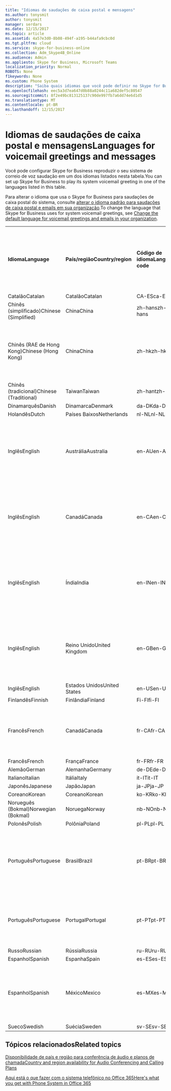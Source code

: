 ```yaml
---
title: "Idiomas de saudações de caixa postal e mensagens"
ms.author: tonysmit
author: tonysmit
manager: serdars
ms.date: 12/15/2017
ms.topic: article
ms.assetid: 4a57e3d0-8b08-494f-a195-b44afa9cbc0d
ms.tgt.pltfrm: cloud
ms.service: skype-for-business-online
ms.collection: Adm_Skype4B_Online
ms.audience: Admin
ms.appliesto: Skype for Business, Microsoft Teams
localization_priority: Normal
ROBOTS: None
f1keywords: None
ms.custom: Phone System
description: "Saiba quais idiomas que você pode definir no Skype for Business para as mensagens de sistema padrão. "
ms.openlocfilehash: eec5a3d7ea647d0b88a0244c11a682def5c80547
ms.sourcegitcommit: 8f2e49bc813125137c90de997fb7a6dd74e6d1d5
ms.translationtype: MT
ms.contentlocale: pt-BR
ms.lasthandoff: 12/15/2017
---
```

# <a name="languages-for-voicemail-greetings-and-messages"></a><span data-ttu-id="15083-103">Idiomas de saudações de caixa postal e mensagens</span><span class="sxs-lookup"><span data-stu-id="15083-103">Languages for voicemail greetings and messages</span></span>

<span data-ttu-id="15083-104">Você pode configurar Skype for Business reproduzir o seu sistema de correio de voz saudação em um dos idiomas listados nesta tabela.</span><span class="sxs-lookup"><span data-stu-id="15083-104">You can set up Skype for Business to play its system voicemail greeting in one of the languages listed in this table.</span></span>
  
<span data-ttu-id="15083-105">Para alterar o idioma que usa o Skype for Business para saudações de caixa postal do sistema, consulte [alterar o idioma padrão para saudações de caixa postal e emails em sua organização](change-the-default-language-for-greetings-and-emails.md).</span><span class="sxs-lookup"><span data-stu-id="15083-105">To change the language that Skype for Business uses for system voicemail greetings, see [Change the default language for voicemail greetings and emails in your organization](change-the-default-language-for-greetings-and-emails.md).</span></span>
  
|||||||
|:-----|:-----|:-----|:-----|:-----|:-----|
|<span data-ttu-id="15083-106">**Idioma**</span><span class="sxs-lookup"><span data-stu-id="15083-106">**Language**</span></span> <br/> |<span data-ttu-id="15083-107">**País/região**</span><span class="sxs-lookup"><span data-stu-id="15083-107">**Country/region**</span></span> <br/> |<span data-ttu-id="15083-108">**Código de idioma**</span><span class="sxs-lookup"><span data-stu-id="15083-108">**Language code**</span></span> <br/> |<span data-ttu-id="15083-109">**Está disponível para um usuário vê-lo no email?**</span><span class="sxs-lookup"><span data-stu-id="15083-109">**Available for a user to see it in email?**</span></span> <br/> |<span data-ttu-id="15083-110">**Está disponível quando o usuário faz uma chamada?**</span><span class="sxs-lookup"><span data-stu-id="15083-110">**Available when the user calls in?**</span></span> <br/> |<span data-ttu-id="15083-111">**Transcrição disponível?**</span><span class="sxs-lookup"><span data-stu-id="15083-111">**Transcription available?**</span></span> <br/> |
|<span data-ttu-id="15083-112">Catalão</span><span class="sxs-lookup"><span data-stu-id="15083-112">Catalan</span></span>  <br/> |<span data-ttu-id="15083-113">Catalão</span><span class="sxs-lookup"><span data-stu-id="15083-113">Catalan</span></span>  <br/> |<span data-ttu-id="15083-114">CA-ES</span><span class="sxs-lookup"><span data-stu-id="15083-114">ca-ES</span></span>  <br/> |<span data-ttu-id="15083-115">Sim</span><span class="sxs-lookup"><span data-stu-id="15083-115">Yes</span></span>  <br/> |<span data-ttu-id="15083-116">Sim</span><span class="sxs-lookup"><span data-stu-id="15083-116">Yes</span></span>  <br/> |<span data-ttu-id="15083-117">Não</span><span class="sxs-lookup"><span data-stu-id="15083-117">No</span></span>  <br/> |
|<span data-ttu-id="15083-118">Chinês (simplificado)</span><span class="sxs-lookup"><span data-stu-id="15083-118">Chinese (Simplified)</span></span>  <br/> |<span data-ttu-id="15083-119">China</span><span class="sxs-lookup"><span data-stu-id="15083-119">China</span></span>  <br/> |<span data-ttu-id="15083-120">zh-hans</span><span class="sxs-lookup"><span data-stu-id="15083-120">zh-hans</span></span>  <br/> |<span data-ttu-id="15083-121">Sim</span><span class="sxs-lookup"><span data-stu-id="15083-121">Yes</span></span>  <br/> |<span data-ttu-id="15083-122">Sim</span><span class="sxs-lookup"><span data-stu-id="15083-122">Yes</span></span>  <br/> |<span data-ttu-id="15083-123">Sim</span><span class="sxs-lookup"><span data-stu-id="15083-123">Yes</span></span>  <br/> |
|<span data-ttu-id="15083-124">Chinês (RAE de Hong Kong)</span><span class="sxs-lookup"><span data-stu-id="15083-124">Chinese (Hong Kong)</span></span>  <br/> |<span data-ttu-id="15083-125">China</span><span class="sxs-lookup"><span data-stu-id="15083-125">China</span></span>  <br/> |<span data-ttu-id="15083-126">zh-hk</span><span class="sxs-lookup"><span data-stu-id="15083-126">zh-hk</span></span>  <br/> |<span data-ttu-id="15083-127">Sim, mas chinês (tradicional) (zh-hant) é usado.</span><span class="sxs-lookup"><span data-stu-id="15083-127">Yes, but Chinese (Traditional) (zh-hant) is used.</span></span>  <br/> | <span data-ttu-id="15083-128">Sim</span><span class="sxs-lookup"><span data-stu-id="15083-128">Yes</span></span> <br/> |<span data-ttu-id="15083-129">Sim, mas chinês (tradicional) (zh-hant) é usado.</span><span class="sxs-lookup"><span data-stu-id="15083-129">Yes, but Chinese (Traditional) (zh-hant) is used.</span></span>  <br/> |
|<span data-ttu-id="15083-130">Chinês (tradicional)</span><span class="sxs-lookup"><span data-stu-id="15083-130">Chinese (Traditional)</span></span>  <br/> |<span data-ttu-id="15083-131">Taiwan</span><span class="sxs-lookup"><span data-stu-id="15083-131">Taiwan</span></span>  <br/> |<span data-ttu-id="15083-132">zh-hant</span><span class="sxs-lookup"><span data-stu-id="15083-132">zh-hant</span></span>  <br/> |<span data-ttu-id="15083-133">Sim</span><span class="sxs-lookup"><span data-stu-id="15083-133">Yes</span></span>  <br/> |<span data-ttu-id="15083-134">Sim</span><span class="sxs-lookup"><span data-stu-id="15083-134">Yes</span></span>  <br/> |<span data-ttu-id="15083-135">Não</span><span class="sxs-lookup"><span data-stu-id="15083-135">No</span></span>  <br/> |
|<span data-ttu-id="15083-136">Dinamarquês</span><span class="sxs-lookup"><span data-stu-id="15083-136">Danish</span></span>  <br/> |<span data-ttu-id="15083-137">Dinamarca</span><span class="sxs-lookup"><span data-stu-id="15083-137">Denmark</span></span>  <br/> |<span data-ttu-id="15083-138">da-DK</span><span class="sxs-lookup"><span data-stu-id="15083-138">da-DK</span></span>  <br/> |<span data-ttu-id="15083-139">Sim</span><span class="sxs-lookup"><span data-stu-id="15083-139">Yes</span></span>  <br/> |<span data-ttu-id="15083-140">Sim</span><span class="sxs-lookup"><span data-stu-id="15083-140">Yes</span></span>  <br/> |<span data-ttu-id="15083-141">Não</span><span class="sxs-lookup"><span data-stu-id="15083-141">No</span></span>  <br/> |
|<span data-ttu-id="15083-142">Holandês</span><span class="sxs-lookup"><span data-stu-id="15083-142">Dutch</span></span>  <br/> |<span data-ttu-id="15083-143">Países Baixos</span><span class="sxs-lookup"><span data-stu-id="15083-143">Netherlands</span></span>  <br/> |<span data-ttu-id="15083-144">nl-NL</span><span class="sxs-lookup"><span data-stu-id="15083-144">nl-NL</span></span>  <br/> |<span data-ttu-id="15083-145">Sim</span><span class="sxs-lookup"><span data-stu-id="15083-145">Yes</span></span>  <br/> |<span data-ttu-id="15083-146">Sim</span><span class="sxs-lookup"><span data-stu-id="15083-146">Yes</span></span>  <br/> |<span data-ttu-id="15083-147">Não</span><span class="sxs-lookup"><span data-stu-id="15083-147">No</span></span>  <br/> |
|<span data-ttu-id="15083-148">Inglês</span><span class="sxs-lookup"><span data-stu-id="15083-148">English</span></span>  <br/> |<span data-ttu-id="15083-149">Austrália</span><span class="sxs-lookup"><span data-stu-id="15083-149">Australia</span></span>  <br/> |<span data-ttu-id="15083-150">en-AU</span><span class="sxs-lookup"><span data-stu-id="15083-150">en-AU</span></span>  <br/> |<span data-ttu-id="15083-151">Sim, mas o inglês dos Estados Unidos (en-US) é usado.</span><span class="sxs-lookup"><span data-stu-id="15083-151">Yes, but US English (en-US) is used.</span></span>  <br/> |<span data-ttu-id="15083-152">Sim</span><span class="sxs-lookup"><span data-stu-id="15083-152">Yes</span></span>  <br/> |<span data-ttu-id="15083-153">Sim, mas o inglês dos Estados Unidos (en-US) é usado.</span><span class="sxs-lookup"><span data-stu-id="15083-153">Yes, but US English (en-US) is used.</span></span>  <br/> |
|<span data-ttu-id="15083-154">Inglês</span><span class="sxs-lookup"><span data-stu-id="15083-154">English</span></span>  <br/> |<span data-ttu-id="15083-155">Canadá</span><span class="sxs-lookup"><span data-stu-id="15083-155">Canada</span></span>  <br/> |<span data-ttu-id="15083-156">en-CA</span><span class="sxs-lookup"><span data-stu-id="15083-156">en-CA</span></span>  <br/> |<span data-ttu-id="15083-157">Sim, mas o inglês dos Estados Unidos (en-US) é usado.</span><span class="sxs-lookup"><span data-stu-id="15083-157">Yes, but US English (en-US) is used.</span></span>  <br/> |<span data-ttu-id="15083-158">Sim</span><span class="sxs-lookup"><span data-stu-id="15083-158">Yes</span></span>  <br/> |<span data-ttu-id="15083-159">Sim, mas o inglês dos Estados Unidos (en-US) é usado.</span><span class="sxs-lookup"><span data-stu-id="15083-159">Yes, but US English (en-US) is used.</span></span>  <br/> |
|<span data-ttu-id="15083-160">Inglês</span><span class="sxs-lookup"><span data-stu-id="15083-160">English</span></span>  <br/> |<span data-ttu-id="15083-161">Índia</span><span class="sxs-lookup"><span data-stu-id="15083-161">India</span></span>  <br/> |<span data-ttu-id="15083-162">en-IN</span><span class="sxs-lookup"><span data-stu-id="15083-162">en-IN</span></span>  <br/> |<span data-ttu-id="15083-163">Sim, mas o inglês dos Estados Unidos (en-US) é usado.</span><span class="sxs-lookup"><span data-stu-id="15083-163">Yes, but US English (en-US) is used.</span></span>  <br/> |<span data-ttu-id="15083-164">Sim</span><span class="sxs-lookup"><span data-stu-id="15083-164">Yes</span></span>  <br/> |<span data-ttu-id="15083-165">Sim, mas o inglês dos Estados Unidos (en-US) é usado.</span><span class="sxs-lookup"><span data-stu-id="15083-165">Yes, but US English (en-US) is used.</span></span>  <br/> |
|<span data-ttu-id="15083-166">Inglês</span><span class="sxs-lookup"><span data-stu-id="15083-166">English</span></span>  <br/> |<span data-ttu-id="15083-167">Reino Unido</span><span class="sxs-lookup"><span data-stu-id="15083-167">United Kingdom</span></span>  <br/> |<span data-ttu-id="15083-168">en-GB</span><span class="sxs-lookup"><span data-stu-id="15083-168">en-GB</span></span>  <br/> |<span data-ttu-id="15083-169">Sim, mas o inglês dos Estados Unidos (en-US) é usado.</span><span class="sxs-lookup"><span data-stu-id="15083-169">Yes, but US English (en-US) is used.</span></span>  <br/> |<span data-ttu-id="15083-170">Sim</span><span class="sxs-lookup"><span data-stu-id="15083-170">Yes</span></span>  <br/> |<span data-ttu-id="15083-171">Sim, mas o inglês dos Estados Unidos (en-US) é usado.</span><span class="sxs-lookup"><span data-stu-id="15083-171">Yes, but US English (en-US) is used.</span></span>  <br/> |
|<span data-ttu-id="15083-172">Inglês</span><span class="sxs-lookup"><span data-stu-id="15083-172">English</span></span>  <br/> |<span data-ttu-id="15083-173">Estados Unidos</span><span class="sxs-lookup"><span data-stu-id="15083-173">United States</span></span>  <br/> |<span data-ttu-id="15083-174">en-US</span><span class="sxs-lookup"><span data-stu-id="15083-174">en-US</span></span>  <br/> |<span data-ttu-id="15083-175">Sim</span><span class="sxs-lookup"><span data-stu-id="15083-175">Yes</span></span>  <br/> |<span data-ttu-id="15083-176">Sim</span><span class="sxs-lookup"><span data-stu-id="15083-176">Yes</span></span>  <br/> |<span data-ttu-id="15083-177">Sim</span><span class="sxs-lookup"><span data-stu-id="15083-177">Yes</span></span>  <br/> |
|<span data-ttu-id="15083-178">Finlandês</span><span class="sxs-lookup"><span data-stu-id="15083-178">Finnish</span></span>  <br/> |<span data-ttu-id="15083-179">Finlândia</span><span class="sxs-lookup"><span data-stu-id="15083-179">Finland</span></span>  <br/> |<span data-ttu-id="15083-180">Fi-Fl</span><span class="sxs-lookup"><span data-stu-id="15083-180">fi-Fl</span></span>  <br/> |<span data-ttu-id="15083-181">Sim</span><span class="sxs-lookup"><span data-stu-id="15083-181">Yes</span></span>  <br/> |<span data-ttu-id="15083-182">Sim</span><span class="sxs-lookup"><span data-stu-id="15083-182">Yes</span></span>  <br/> |<span data-ttu-id="15083-183">Não</span><span class="sxs-lookup"><span data-stu-id="15083-183">No</span></span>  <br/> |
|<span data-ttu-id="15083-184">Francês</span><span class="sxs-lookup"><span data-stu-id="15083-184">French</span></span>  <br/> |<span data-ttu-id="15083-185">Canadá</span><span class="sxs-lookup"><span data-stu-id="15083-185">Canada</span></span>  <br/> |<span data-ttu-id="15083-186">fr-CA</span><span class="sxs-lookup"><span data-stu-id="15083-186">fr-CA</span></span>  <br/> |<span data-ttu-id="15083-187">Sim, mas França francês (fr-FR) é usado.</span><span class="sxs-lookup"><span data-stu-id="15083-187">Yes, but France French (fr-FR) is used.</span></span>  <br/> |<span data-ttu-id="15083-188">Sim</span><span class="sxs-lookup"><span data-stu-id="15083-188">Yes</span></span>  <br/> |<span data-ttu-id="15083-189">Sim, mas França francês (fr-FR) é usado.</span><span class="sxs-lookup"><span data-stu-id="15083-189">Yes, but France French (fr-FR) is used.</span></span>  <br/> |
|<span data-ttu-id="15083-190">Francês</span><span class="sxs-lookup"><span data-stu-id="15083-190">French</span></span>  <br/> |<span data-ttu-id="15083-191">França</span><span class="sxs-lookup"><span data-stu-id="15083-191">France</span></span>  <br/> |<span data-ttu-id="15083-192">fr-FR</span><span class="sxs-lookup"><span data-stu-id="15083-192">fr-FR</span></span>  <br/> |<span data-ttu-id="15083-193">Sim</span><span class="sxs-lookup"><span data-stu-id="15083-193">Yes</span></span>  <br/> |<span data-ttu-id="15083-194">Sim</span><span class="sxs-lookup"><span data-stu-id="15083-194">Yes</span></span>  <br/> |<span data-ttu-id="15083-195">Sim</span><span class="sxs-lookup"><span data-stu-id="15083-195">Yes</span></span>  <br/> |
|<span data-ttu-id="15083-196">Alemão</span><span class="sxs-lookup"><span data-stu-id="15083-196">German</span></span>  <br/> |<span data-ttu-id="15083-197">Alemanha</span><span class="sxs-lookup"><span data-stu-id="15083-197">Germany</span></span>  <br/> |<span data-ttu-id="15083-198">de-DE</span><span class="sxs-lookup"><span data-stu-id="15083-198">de-DE</span></span>  <br/> |<span data-ttu-id="15083-199">Sim</span><span class="sxs-lookup"><span data-stu-id="15083-199">Yes</span></span>  <br/> |<span data-ttu-id="15083-200">Sim</span><span class="sxs-lookup"><span data-stu-id="15083-200">Yes</span></span>  <br/> |<span data-ttu-id="15083-201">Sim</span><span class="sxs-lookup"><span data-stu-id="15083-201">Yes</span></span>  <br/> |
|<span data-ttu-id="15083-202">Italiano</span><span class="sxs-lookup"><span data-stu-id="15083-202">Italian</span></span>  <br/> |<span data-ttu-id="15083-203">Itália</span><span class="sxs-lookup"><span data-stu-id="15083-203">Italy</span></span>  <br/> |<span data-ttu-id="15083-204">it-IT</span><span class="sxs-lookup"><span data-stu-id="15083-204">it-IT</span></span>  <br/> |<span data-ttu-id="15083-205">Sim</span><span class="sxs-lookup"><span data-stu-id="15083-205">Yes</span></span>  <br/> |<span data-ttu-id="15083-206">Sim</span><span class="sxs-lookup"><span data-stu-id="15083-206">Yes</span></span>  <br/> |<span data-ttu-id="15083-207">Sim</span><span class="sxs-lookup"><span data-stu-id="15083-207">Yes</span></span>  <br/> |
|<span data-ttu-id="15083-208">Japonês</span><span class="sxs-lookup"><span data-stu-id="15083-208">Japanese</span></span>  <br/> |<span data-ttu-id="15083-209">Japão</span><span class="sxs-lookup"><span data-stu-id="15083-209">Japan</span></span>  <br/> |<span data-ttu-id="15083-210">ja-JP</span><span class="sxs-lookup"><span data-stu-id="15083-210">ja-JP</span></span>  <br/> |<span data-ttu-id="15083-211">Sim</span><span class="sxs-lookup"><span data-stu-id="15083-211">Yes</span></span>  <br/> |<span data-ttu-id="15083-212">Sim</span><span class="sxs-lookup"><span data-stu-id="15083-212">Yes</span></span>  <br/> |<span data-ttu-id="15083-213">Não</span><span class="sxs-lookup"><span data-stu-id="15083-213">No</span></span>  <br/> |
|<span data-ttu-id="15083-214">Coreano</span><span class="sxs-lookup"><span data-stu-id="15083-214">Korean</span></span>  <br/> |<span data-ttu-id="15083-215">Coreano</span><span class="sxs-lookup"><span data-stu-id="15083-215">Korean</span></span>  <br/> |<span data-ttu-id="15083-216">ko-KR</span><span class="sxs-lookup"><span data-stu-id="15083-216">ko-KR</span></span>  <br/> |<span data-ttu-id="15083-217">Sim</span><span class="sxs-lookup"><span data-stu-id="15083-217">Yes</span></span>  <br/> |<span data-ttu-id="15083-218">Sim</span><span class="sxs-lookup"><span data-stu-id="15083-218">Yes</span></span>  <br/> |<span data-ttu-id="15083-219">Não</span><span class="sxs-lookup"><span data-stu-id="15083-219">No</span></span>  <br/> |
|<span data-ttu-id="15083-220">Norueguês (Bokmal)</span><span class="sxs-lookup"><span data-stu-id="15083-220">Norwegian (Bokmal)</span></span>  <br/> |<span data-ttu-id="15083-221">Noruega</span><span class="sxs-lookup"><span data-stu-id="15083-221">Norway</span></span>  <br/> |<span data-ttu-id="15083-222">nb-NO</span><span class="sxs-lookup"><span data-stu-id="15083-222">nb-NO</span></span>  <br/> |<span data-ttu-id="15083-223">Sim</span><span class="sxs-lookup"><span data-stu-id="15083-223">Yes</span></span>  <br/> |<span data-ttu-id="15083-224">Sim</span><span class="sxs-lookup"><span data-stu-id="15083-224">Yes</span></span>  <br/> |<span data-ttu-id="15083-225">Não</span><span class="sxs-lookup"><span data-stu-id="15083-225">No</span></span>  <br/> |
|<span data-ttu-id="15083-226">Polonês</span><span class="sxs-lookup"><span data-stu-id="15083-226">Polish</span></span>  <br/> |<span data-ttu-id="15083-227">Polônia</span><span class="sxs-lookup"><span data-stu-id="15083-227">Poland</span></span>  <br/> |<span data-ttu-id="15083-228">pl-PL</span><span class="sxs-lookup"><span data-stu-id="15083-228">pl-PL</span></span>  <br/> |<span data-ttu-id="15083-229">Sim</span><span class="sxs-lookup"><span data-stu-id="15083-229">Yes</span></span>  <br/> | <span data-ttu-id="15083-230">Sim</span><span class="sxs-lookup"><span data-stu-id="15083-230">Yes</span></span> <br/> |<span data-ttu-id="15083-231">Não</span><span class="sxs-lookup"><span data-stu-id="15083-231">No</span></span>  <br/> |
|<span data-ttu-id="15083-232">Português</span><span class="sxs-lookup"><span data-stu-id="15083-232">Portuguese</span></span>  <br/> |<span data-ttu-id="15083-233">Brasil</span><span class="sxs-lookup"><span data-stu-id="15083-233">Brazil</span></span>  <br/> |<span data-ttu-id="15083-234">pt-BR</span><span class="sxs-lookup"><span data-stu-id="15083-234">pt-BR</span></span>  <br/> |<span data-ttu-id="15083-235">Sim, mas Português de Portugal (pt-PT) é usado.</span><span class="sxs-lookup"><span data-stu-id="15083-235">Yes, but Portugal Portuguese (pt-PT) is used.</span></span>  <br/> |<span data-ttu-id="15083-236">Sim</span><span class="sxs-lookup"><span data-stu-id="15083-236">Yes</span></span>  <br/> |<span data-ttu-id="15083-237">Sim</span><span class="sxs-lookup"><span data-stu-id="15083-237">Yes</span></span>  <br/> |
|<span data-ttu-id="15083-238">Português</span><span class="sxs-lookup"><span data-stu-id="15083-238">Portuguese</span></span>  <br/> |<span data-ttu-id="15083-239">Portugal</span><span class="sxs-lookup"><span data-stu-id="15083-239">Portugal</span></span>  <br/> |<span data-ttu-id="15083-240">pt-PT</span><span class="sxs-lookup"><span data-stu-id="15083-240">pt-PT</span></span>  <br/> |<span data-ttu-id="15083-241">Sim</span><span class="sxs-lookup"><span data-stu-id="15083-241">Yes</span></span>  <br/> |<span data-ttu-id="15083-242">Sim</span><span class="sxs-lookup"><span data-stu-id="15083-242">Yes</span></span>  <br/> |<span data-ttu-id="15083-243">Sim, mas o português do Brasil (pt-BR) é usado.</span><span class="sxs-lookup"><span data-stu-id="15083-243">Yes, but Brazil Portuguese (pt-BR) is used.</span></span>  <br/> |
|<span data-ttu-id="15083-244">Russo</span><span class="sxs-lookup"><span data-stu-id="15083-244">Russian</span></span>  <br/> |<span data-ttu-id="15083-245">Rússia</span><span class="sxs-lookup"><span data-stu-id="15083-245">Russia</span></span>  <br/> |<span data-ttu-id="15083-246">ru-RU</span><span class="sxs-lookup"><span data-stu-id="15083-246">ru-RU</span></span>  <br/> |<span data-ttu-id="15083-247">Sim</span><span class="sxs-lookup"><span data-stu-id="15083-247">Yes</span></span>  <br/> |<span data-ttu-id="15083-248">Sim</span><span class="sxs-lookup"><span data-stu-id="15083-248">Yes</span></span>  <br/> |<span data-ttu-id="15083-249">Não</span><span class="sxs-lookup"><span data-stu-id="15083-249">No</span></span>  <br/> |
|<span data-ttu-id="15083-250">Espanhol</span><span class="sxs-lookup"><span data-stu-id="15083-250">Spanish</span></span>  <br/> |<span data-ttu-id="15083-251">Espanha</span><span class="sxs-lookup"><span data-stu-id="15083-251">Spain</span></span>  <br/> |<span data-ttu-id="15083-252">es-ES</span><span class="sxs-lookup"><span data-stu-id="15083-252">es-ES</span></span>  <br/> |<span data-ttu-id="15083-253">Sim</span><span class="sxs-lookup"><span data-stu-id="15083-253">Yes</span></span>  <br/> |<span data-ttu-id="15083-254">Sim</span><span class="sxs-lookup"><span data-stu-id="15083-254">Yes</span></span>  <br/> |<span data-ttu-id="15083-255">Sim</span><span class="sxs-lookup"><span data-stu-id="15083-255">Yes</span></span>  <br/> |
|<span data-ttu-id="15083-256">Espanhol</span><span class="sxs-lookup"><span data-stu-id="15083-256">Spanish</span></span>  <br/> |<span data-ttu-id="15083-257">México</span><span class="sxs-lookup"><span data-stu-id="15083-257">Mexico</span></span>  <br/> |<span data-ttu-id="15083-258">es-MX</span><span class="sxs-lookup"><span data-stu-id="15083-258">es-MX</span></span>  <br/> |<span data-ttu-id="15083-259">Sim, mas Espanhol-Espanha (es-ES) é usado.</span><span class="sxs-lookup"><span data-stu-id="15083-259">Yes, but Spain Spanish (es-ES) is used.</span></span>  <br/> |<span data-ttu-id="15083-260">Sim</span><span class="sxs-lookup"><span data-stu-id="15083-260">Yes</span></span>  <br/> |<span data-ttu-id="15083-261">Sim, mas Espanhol-Espanha (es-ES) é usado.</span><span class="sxs-lookup"><span data-stu-id="15083-261">Yes, but Spain Spanish (es-ES) is used.</span></span>  <br/> |
|<span data-ttu-id="15083-262">Sueco</span><span class="sxs-lookup"><span data-stu-id="15083-262">Swedish</span></span>  <br/> |<span data-ttu-id="15083-263">Suécia</span><span class="sxs-lookup"><span data-stu-id="15083-263">Sweden</span></span>  <br/> |<span data-ttu-id="15083-264">sv-SE</span><span class="sxs-lookup"><span data-stu-id="15083-264">sv-SE</span></span>  <br/> |<span data-ttu-id="15083-265">Sim</span><span class="sxs-lookup"><span data-stu-id="15083-265">Yes</span></span>  <br/> |<span data-ttu-id="15083-266">Sim</span><span class="sxs-lookup"><span data-stu-id="15083-266">Yes</span></span>  <br/> |<span data-ttu-id="15083-267">Não</span><span class="sxs-lookup"><span data-stu-id="15083-267">No</span></span>  <br/> |
   
## <a name="related-topics"></a><span data-ttu-id="15083-268">Tópicos relacionados</span><span class="sxs-lookup"><span data-stu-id="15083-268">Related topics</span></span>
[<span data-ttu-id="15083-269">Disponibilidade de país e região para conferência de áudio e planos de chamada</span><span class="sxs-lookup"><span data-stu-id="15083-269">Country and region availability for Audio Conferencing and Calling Plans</span></span>](../../country-and-region-availability-for-audio-conferencing-and-calling-plans/country-and-region-availability-for-audio-conferencing-and-calling-plans.md)

[<span data-ttu-id="15083-270">Aqui está o que fazer com o sistema telefônico no Office 365</span><span class="sxs-lookup"><span data-stu-id="15083-270">Here's what you get with Phone System in Office 365</span></span>](../../what-is-phone-system-in-office-365/here-s-what-you-get-with-phone-system.md)
  